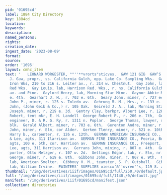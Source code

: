 ```yaml
---
pid: '01695cd'
label: 1884 City Directory
key: 1884cd
location: 
keywords: 
description: 
named_persons: 
rights: 
creation_date: 
ingest_date: '2023-08-09'
format: 
source: 
order: '1695'
layout: cmhc_item
text: '   LEONARD WORGESTER, °°''**vrorts"sticves.  GAW 121 GIB  GAW’S BREWERY, E.
  J. Gaw, propr., ss. California Gulch, opp. Lake Co. Sampling Wks.  Gay Frank, Pacific
  Iron Wks, 210 to 216 s. Leiter av., r. 314 w. Chestnut.  Gay John, lab, Harrison
  Red Wks.  Gay Louis, lab, Harrison Red. Wks., r. ns. California Gulch, bet. Harrison
  av. and Pine.  Gaylord Henry, lab, Morning Star Mine.  Gaynor Abbie Mrs., r. 320
  e. 4th.  Gearhart J. H., r. 703 e. 6th.  Geary John, miner, r. 727 ec. 6th.  Geary
  John P., miner, r. 125 s. Toledo av.  Gehrung M. M., Mrs., r. 133 e. 5th.  Geib
  John, (John Geib & Co.,) r. 105 Oak.  Geireld J. A., lab, Morning Star Mine.  Geiser
  Joseph, miner, r. 219 e. 3d.  Gentry Clay, barkpr, Albert Lee, r. 128 w. 2d.  George
  Robert, tent mkr, E. H. Landell  George Robert P., r. 206 e. 7th,  George S. Warren,
  engineer, D. & R. G. Ry, r. 1311 n. Poplar.  George Thomas, lawyer, room 12, Chicago
  blk.  Gerald Albert, miner, r. 703 e. 6th.  Gerenton Andre, miner, r. Elm, cor Alder.  Gerenton
  John, miner, r. Elm, cor Alder.  Gerken Tlenry, miner, r. 521 e. 10th.  Germain
  Harry b., carpenter, r. 126 e. 12th.  GERMAN AMERICAN INSURANCE CO., New York, Streeter
  & Lee, agts, 311 Ilarrison av.  GERMAN FIRE INSURANCE CO., Peoria, Buck & Steel,
  agts, 100 e. 5th, cor. Harrison av.  GERMAN INSURANCE CO., Freeport, Streeter &
  Lee, agts, 311 Harrison av.  Gerrans John, mining, r. 807 e. 4th.  Gertler Charles,
  porter, Otto Metzger, r. 107 w. 2d.  Gettings Edgar, lab, r. Elm, nr. LaPlata Smelter.  Gibbons
  George, miner, r. 619 e. 8th.  Gibbons John, miner, r. 807 e. 9th.  Gibbons Timothy,
  lab, American Smelter.  Gibbouy H. M., teamster, S. P. Gutshall.  Gibson Harvey,
  lab, William Irvine.  PAINTERS’ SUPPLIES oiescx’&''ovren''s, 119 8. ath st.    '
thumbnail: "/img/derivatives/iiif/images/01695cd/full/250,/0/default.jpg"
full: "/img/derivatives/iiif/images/01695cd/full/1140,/0/default.jpg"
manifest: "/img/derivatives/iiif/01695cd/manifest.json"
collection: directories
---
```

